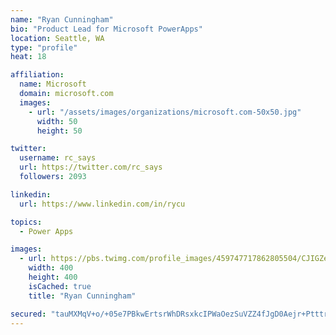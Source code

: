 ```yaml
---
name: "Ryan Cunningham"
bio: "Product Lead for Microsoft PowerApps"
location: Seattle, WA
type: "profile"
heat: 18

affiliation:
  name: Microsoft
  domain: microsoft.com
  images:
    - url: "/assets/images/organizations/microsoft.com-50x50.jpg"
      width: 50
      height: 50

twitter:
  username: rc_says
  url: https://twitter.com/rc_says
  followers: 2093

linkedin:
  url: https://www.linkedin.com/in/rycu

topics:
  - Power Apps

images:
  - url: https://pbs.twimg.com/profile_images/459747717862805504/CJIGZejd_400x400.png
    width: 400
    height: 400
    isCached: true
    title: "Ryan Cunningham"

secured: "tauMXMqV+o/+05e7PBkwErtsrWhDRsxkcIPWaOezSuVZZ4fJgD0Aejr+PtttrnIQ9qJhb67SmgMSTm5u/GoBW+2F3lke9izCuBIoxNQKobPpgXA6U5pm1snu6s4mFpEL2Cf7a2mEdsXb0H2r/N5wcicEghOZXTYfCIAOcgKI5qw7urplnE4GZwiMyUQXXQS9a5RPTCcmyQBi7fK9KB1IOforFcrqDyR8uA5ReywnpbmyanaZudrIzxrgim8EO39N/g8L18lwi+gSdwNvkiRg11Aq7ZOPhpB3gI4d4Chng3DDDO+Faled4rId4zG1c4A/nPZJtxF2r699g57wEIyPeuTTNBwIT9017c0/RnjuoE98Q1bPKWxW8Xq+j+pNA3xSW1P3gMkhxOBW+3hyGCY6IS/bwzzfNYy9cShf+ReEHdo=;UGS/KeJANy2zmCsKXnevVg=="
---
```


